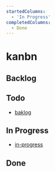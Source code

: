 ```yaml
---
startedColumns:
  - 'In Progress'
completedColumns:
  - Done
---
```


# kanbn

## Backlog

## Todo

- [baklog](tasks/baklog.md)

## In Progress

- [in-progress](tasks/in-progress.md)

## Done
